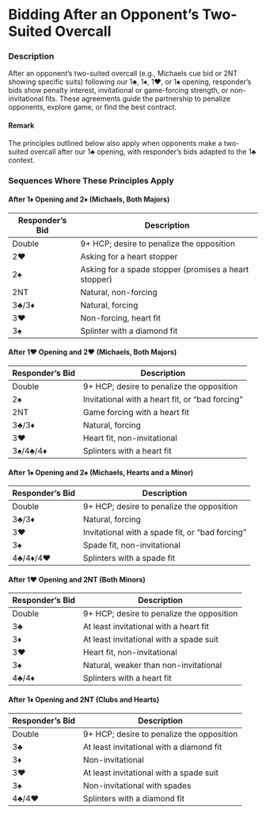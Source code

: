 # Bidding After an Opponent’s Two-Suited Overcall

### Description

After an opponent’s two-suited overcall (e.g., Michaels cue bid or 2NT showing specific suits) following our 1♣, 1♦, 1♥, or 1♠ opening, responder’s bids show penalty interest, invitational or game-forcing strength, or non-invitational fits. These agreements guide the partnership to penalize opponents, explore game, or find the best contract.

#### Remark
The principles outlined below also apply when opponents make a two-suited overcall after our 1♣ opening, with responder’s bids adapted to the 1♣ context.

### Sequences Where These Principles Apply

#### After 1♦ Opening and 2♦ (Michaels, Both Majors)
| Responder’s Bid | Description                                           |
| --------------- | ----------------------------------------------------- |
| Double          | 9+ HCP; desire to penalize the opposition             |
| 2♥              | Asking for a heart stopper                            |
| 2♠              | Asking for a spade stopper (promises a heart stopper) |
| 2NT             | Natural, non-forcing                                  |
| 3♣/3♦           | Natural, forcing                                      |
| 3♥              | Non-forcing, heart fit                                |
| 3♠              | Splinter with a diamond fit                           |

#### After 1♥ Opening and 2♥ (Michaels, Both Majors)
| Responder’s Bid | Description                                     |
| --------------- | ----------------------------------------------- |
| Double          | 9+ HCP; desire to penalize the opposition       |
| 2♠              | Invitational with a heart fit, or “bad forcing” |
| 2NT             | Game forcing with a heart fit                   |
| 3♣/3♦           | Natural, forcing                                |
| 3♥              | Heart fit, non-invitational                     |
| 3♠/4♣/4♦        | Splinters with a heart fit                      |

#### After 1♠ Opening and 2♠ (Michaels, Hearts and a Minor)
| Responder’s Bid | Description                                     |
| --------------- | ----------------------------------------------- |
| Double          | 9+ HCP; desire to penalize the opposition       |
| 3♣/3♦           | Natural, forcing                                |
| 3♥              | Invitational with a spade fit, or “bad forcing” |
| 3♠              | Spade fit, non-invitational                     |
| 4♣/4♦/4♥        | Splinters with a spade fit                      |

#### After 1♥ Opening and 2NT (Both Minors)
| Responder’s Bid | Description                               |
| --------------- | ----------------------------------------- |
| Double          | 9+ HCP; desire to penalize the opposition |
| 3♣              | At least invitational with a heart fit    |
| 3♦              | At least invitational with a spade suit   |
| 3♥              | Heart fit, non-invitational               |
| 3♠              | Natural, weaker than non-invitational     |
| 4♣/4♦           | Splinters with a heart fit                |

#### After 1♦ Opening and 2NT (Clubs and Hearts)
| Responder’s Bid | Description                               |
| --------------- | ----------------------------------------- |
| Double          | 9+ HCP; desire to penalize the opposition |
| 3♣              | At least invitational with a diamond fit  |
| 3♦              | Non-invitational                          |
| 3♥              | At least invitational with a spade suit   |
| 3♠              | Non-invitational with spades              |
| 4♣/4♥           | Splinters with a diamond fit              |